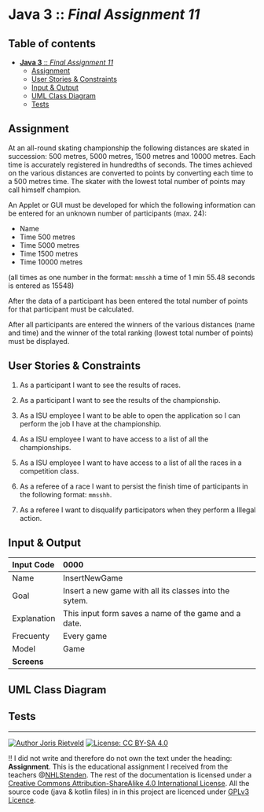 <!--
  - Author: Joris Rietveld <jorisrietveld@gmail.com>
  - Date: 19-12-2018 17:23
  - Licence: Creative Commons - Attribution-ShareAlike 4.0 International
-->

# **Java 3** :: _Final Assignment 11_

[TOC]: # "Table of contents"

## Table of contents
- [**Java 3** :: _Final Assignment 11_](#java-3--final-assignment-11)
    - [Assignment](#assignment)
    - [User Stories & Constraints](#user-stories--constraints)
    - [Input & Output](#input--output)
    - [UML Class Diagram](#uml-class-diagram)
    - [Tests](#tests)


## Assignment
At an all-round skating championship the following distances are skated in
succession: 500 metres, 5000 metres, 1500 metres and 10000 metres. Each time is
accurately registered in hundredths of seconds. The times achieved on the
various distances are converted to points by converting each time to a 500
metres time. The skater with the lowest total number of points may call himself
champion.

An Applet or GUI must be developed for which the following information can be
entered for an unknown number of participants (max. 24):

- Name
- Time 500 metres
- Time 5000 metres
- Time 1500 metres
- Time 10000 metres

(all times as one number in the format: `mmsshh` a time of 1 min 55.48 seconds
is entered as 15548)

After the data of a participant has been entered the total number of points
for that participant must be calculated.

After all participants are entered the winners of the various distances (name
and time) and the winner of the total ranking (lowest total number of points)
must be displayed.


## User Stories & Constraints
1. As a participant I want to see the results of races.
2. As a participant I want to see the results of the championship.

3. As a ISU employee I want to be able to open the application so I can
  perform the job I have at the championship.
4. As a ISU employee I want to have access to a list of all the championships.
5. As a ISU employee I want to have access to a list of all the races in a
  competition class.

6. As a referee of a race I want to persist the finish time of participants in
   the following format: `mmsshh`.
7. As a referee I want to disqualify participators when they perform a Illegal
   action.


## Input & Output

| **Input Code** | **0000**                                               |
|:---------------|:-------------------------------------------------------|
| Name           | InsertNewGame                                          |
| Goal           | Insert a new game with all its classes into the sytem. |
| Explanation    | This input form saves a name of the game and a date.   |
| Frecuenty      | Every game                                             |
| Model          | Game                                                   |
| **Screens**    |                                                        |
 

## UML Class Diagram


## Tests

<hr>

[![Author Joris Rietveld](https://img.shields.io/badge/Author-Joris%20Rietveld-blue.svg)](https://github.com/jorisrietveld)
[![License: CC BY-SA 4.0](https://img.shields.io/badge/License-CC%20BY--SA%204.0-lightgrey.svg)](https://creativecommons.org/licenses/by-sa/4.0/)

:bangbang: I did not write and therefore do not own the text under the heading:
**Assignment**. This is the educational assignment I received from the teachers
@[NHLStenden](https://www.nhlstenden.com). The rest of the documentation is
licensed under a <a rel="license"
href="http://creativecommons.org/licenses/by-sa/4.0/">Creative Commons
Attribution-ShareAlike 4.0 International License</a>. All the source code (java
& kotlin files) in in this project are licenced under
[GPLv3 Licence](../../../../Java2/LICENCE).
